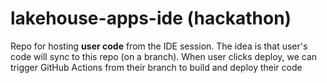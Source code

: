# lakehouse-apps-ide (hackathon)
Repo for hosting **user code** from the IDE session. The idea is that user's code will sync to this repo (on a branch). When user clicks deploy, we can trigger GitHub Actions from their branch to build and deploy their code
